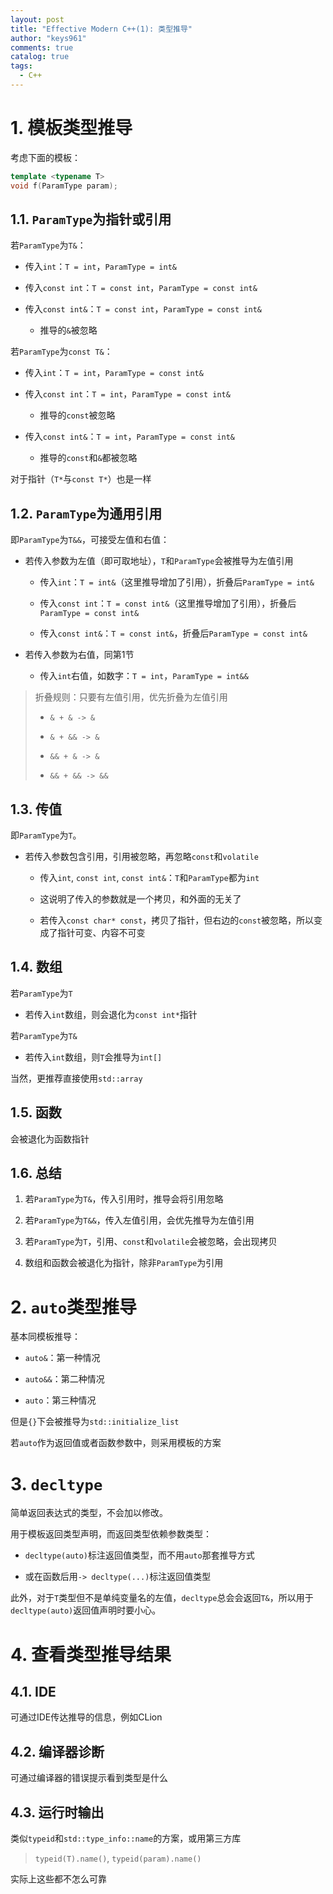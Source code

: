 ```yaml
---
layout: post
title: "Effective Modern C++(1): 类型推导"
author: "keys961"
comments: true
catalog: true
tags:
  - C++
---
```


# 1. 模板类型推导

考虑下面的模板：

```cpp
template <typename T>
void f(ParamType param);
```

## 1.1. `ParamType`为指针或引用

若`ParamType`为`T&`：

- 传入`int`：`T = int`，`ParamType = int&`

- 传入`const int`：`T = const int`，`ParamType = const int&`

- 传入`const int&`：`T = const int`，`ParamType = const int&`
  
  - 推导的`&`被忽略

若`ParamType`为`const T&`：

- 传入`int`：`T = int`，`ParamType = const int&`

- 传入`const int`：`T = int`，`ParamType = const int&`
  
  - 推导的`const`被忽略

- 传入`const int&`：`T = int`，`ParamType = const int&`
  
  - 推导的`const`和`&`都被忽略

对于指针（`T*`与`const T*`）也是一样

## 1.2. `ParamType`为通用引用

即`ParamType`为`T&&`，可接受左值和右值：

- 若传入参数为左值（即可取地址），`T`和`ParamType`会被推导为左值引用
  
  - 传入`int`：`T = int&`（这里推导增加了引用），折叠后`ParamType = int&`
  
  - 传入`const int`：`T = const int&`（这里推导增加了引用），折叠后`ParamType = const int&`
  
  - 传入`const int&`：`T = const int&`，折叠后`ParamType = const int&`

- 若传入参数为右值，同第1节
  
  - 传入`int`右值，如数字：`T = int`，`ParamType = int&&`

> 折叠规则：只要有左值引用，优先折叠为左值引用
> 
> - `& + & -> &`
> 
> - `& + && -> &`
> 
> - `&& + & -> &`
> 
> - `&& + && -> &&`

## 1.3. 传值

即`ParamType`为`T`。

- 若传入参数包含引用，引用被忽略，再忽略`const`和`volatile`
  
  - 传入`int`, `const int`, `const int&`：`T`和`ParamType`都为`int`
  
  - 这说明了传入的参数就是一个拷贝，和外面的无关了
  
  - 若传入`const char* const`，拷贝了指针，但右边的`const`被忽略，所以变成了指针可变、内容不可变

## 1.4. 数组

若`ParamType`为`T`

- 若传入`int`数组，则会退化为`const int*`指针

若`ParamType`为`T&`

- 若传入`int`数组，则`T`会推导为`int[]`

当然，更推荐直接使用`std::array`

## 1.5. 函数

会被退化为函数指针

## 1.6. 总结

1. 若`ParamType`为`T&`，传入引用时，推导会将引用忽略

2. 若`ParamType`为`T&&`，传入左值引用，会优先推导为左值引用

3. 若`ParamType`为`T`，引用、`const`和`volatile`会被忽略，会出现拷贝

4. 数组和函数会被退化为指针，除非`ParamType`为引用

# 2. `auto`类型推导

基本同模板推导：

- `auto&`：第一种情况

- `auto&&`：第二种情况

- `auto`：第三种情况

但是`{}`下会被推导为`std::initialize_list`

若`auto`作为返回值或者函数参数中，则采用模板的方案

# 3. `decltype`

简单返回表达式的类型，不会加以修改。

用于模板返回类型声明，而返回类型依赖参数类型：

- `decltype(auto)`标注返回值类型，而不用`auto`那套推导方式

- 或在函数后用`-> decltype(...)`标注返回值类型

此外，对于`T`类型但不是单纯变量名的左值，`decltype`总会会返回`T&`，所以用于`decltype(auto)`返回值声明时要小心。

# 4. 查看类型推导结果

## 4.1. IDE

可通过IDE传达推导的信息，例如CLion

## 4.2. 编译器诊断

可通过编译器的错误提示看到类型是什么

## 4.3. 运行时输出

类似`typeid`和`std::type_info::name`的方案，或用第三方库

> `typeid(T).name()`, `typeid(param).name()`

实际上这些都不怎么可靠